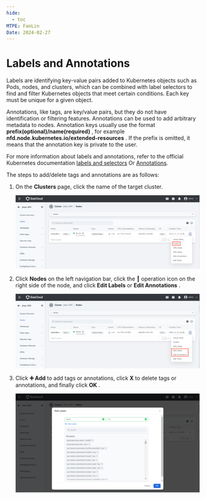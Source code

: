```yaml
---
hide:
  - toc
MTPE: FanLin
Date: 2024-02-27
---
```


# Labels and Annotations

Labels are identifying key-value pairs added to Kubernetes objects such as Pods, nodes, and clusters, which can be combined with label selectors to find and filter Kubernetes objects that meet certain conditions. Each key must be unique for a given object.

Annotations, like tags, are key/value pairs, but they do not have identification or filtering features.
Annotations can be used to add arbitrary metadata to nodes.
Annotation keys usually use the format __prefix(optional)/name(required)__ , for example __nfd.node.kubernetes.io/extended-resources__ .
If the prefix is ​​omitted, it means that the annotation key is private to the user.

For more information about labels and annotations, refer to the official Kubernetes documentation [labels and selectors](https://kubernetes.io/docs/concepts/overview/working-with-objects/labels/) Or [Annotations](https://kubernetes.io/docs/concepts/overview/working-with-objects/annotations/).

The steps to add/delete tags and annotations are as follows:

1. On the __Clusters__ page, click the name of the target cluster.

    ![Clusters](../images/schedule01.png)

2. Click __Nodes__ on the left navigation bar, click the __┇__ operation icon on the right side of the node, and click __Edit Labels__ or __Edit Annotations__ .

    ![暂停调度](../images/labels01.png)

3. Click __➕ Add__ to add tags or annotations, click __X__ to delete tags or annotations, and finally click __OK__ .

    ![节点管理](../images/labels02.png)

